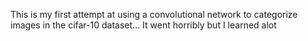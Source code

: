 This is my first attempt at using a convolutional network to categorize images
in the cifar-10 dataset... It went horribly but I learned alot
